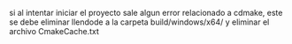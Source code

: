 si al intentar iniciar el proyecto sale algun error relacionado a cdmake, este se debe eliminar llendode a la carpeta build/windows/x64/ y eliminar el archivo CmakeCache.txt
